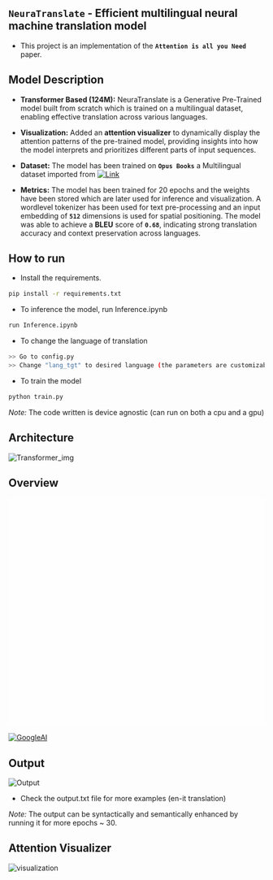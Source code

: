 ## `NeuraTranslate` - Efficient multilingual neural machine translation model

- This project is an implementation of the **`Attention is all you Need`** paper.

## Model Description
- **Transformer Based (124M):** 
    NeuraTranslate is a Generative Pre-Trained model built from scratch which is trained on a multilingual dataset, enabling effective translation across various languages.

- **Visualization:**  Added an **attention visualizer** to dynamically  display the attention patterns of the pre-trained model, providing insights into how the model interprets and prioritizes different parts of input sequences.

- **Dataset:** The model has been trained on **`Opus Books`** a Multilingual dataset imported from [![Link](https://img.shields.io/badge/Hugging%20Face-FFD21E?logo=huggingface&logoColor=000)](https://huggingface.co/datasets/Helsinki-NLP/opus_books)

- **Metrics:**  The model has been trained for 20 epochs and the weights have been stored which are later used for inference and visualization. A wordlevel tokenizer has been used for text pre-processing and an input embedding of **`512`** dimensions is used for spatial positioning. The model was able to achieve a **BLEU** score of **`0.68`**, indicating strong translation accuracy and context preservation across languages.



## How to run

* Install the requirements.
```bash
pip install -r requirements.txt
```
* To inference the model, run Inference.ipynb
```bash
run Inference.ipynb
```
* To change the language of translation
```bash
>> Go to config.py
>> Change "lang_tgt" to desired language (the parameters are customizable)
```

* To train the model
```bash
python train.py
```
*Note:* The code written is device agnostic (can run on both a cpu and a gpu)



## Architecture
![Transformer_img](https://github.com/user-attachments/assets/4a7d0052-2d8f-4473-8811-44f2b9ff8780)



## Overview
![Transformer](https://github.com/shifs999/Transformer-Translation/blob/main/transform20fps.gif)

[![GoogleAI](https://img.shields.io/badge/Google-4285F4?logo=google&logoColor=white)](https://3.bp.blogspot.com/-aZ3zvPiCoXM/WaiKQO7KRnI/AAAAAAAAB_8/7a1CYjp40nUg4lKpW7covGZJQAySxlg8QCLcBGAs/s1600/transform20fps.gif)  



## Output
![Output](https://github.com/user-attachments/assets/8df960ab-9d7c-4bf8-b635-3e2df0d29081)
* Check the output.txt file for more examples (en-it translation)

*Note:* The output can be syntactically and semantically enhanced by running it for more epochs ~ 30.

## Attention Visualizer

![visualization](https://github.com/user-attachments/assets/01663fca-92c1-438a-bbd1-f1a66a6eb102)

